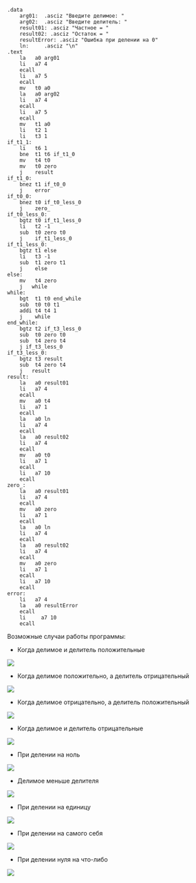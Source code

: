 ```assembly
.data
    arg01:  .asciz "Введите делимое: "
    arg02:  .asciz "Введите делитель: "
    result01: .asciz "Частное = "
    result02: .asciz "Остаток = "
    resultError: .asciz "Ошибка при делении на 0"
    ln:     .asciz "\n"
.text
    la   a0 arg01
    li   a7 4
    ecall
    li   a7 5
    ecall
    mv   t0 a0
    la   a0 arg02
    li   a7 4
    ecall
    li   a7 5
    ecall
    mv   t1 a0
    li   t2 1
    li   t3 1
if_t1_1:
    li   t6 1
    bne  t1 t6 if_t1_0
    mv   t4 t0
    mv   t0 zero
    j    result
if_t1_0:
    bnez t1 if_t0_0
    j    error
if_t0_0:
    bnez t0 if_t0_less_0
    j    zero_
if_t0_less_0:
    bgtz t0 if_t1_less_0
    li   t2 -1
    sub  t0 zero t0
    j    if_t1_less_0
if_t1_less_0:
    bgtz t1 else
    li   t3 -1
    sub  t1 zero t1
    j    else
else:
    mv   t4 zero
    j   while
while:
    bgt  t1 t0 end_while
    sub  t0 t0 t1
    addi t4 t4 1
    j    while
end_while:
    bgtz t2 if_t3_less_0
    sub  t0 zero t0
    sub  t4 zero t4
    j if_t3_less_0
if_t3_less_0:
    bgtz t3 result
    sub  t4 zero t4
    j   result 
result:
    la   a0 result01
    li   a7 4
    ecall
    mv   a0 t4
    li   a7 1
    ecall
    la   a0 ln
    li   a7 4
    ecall
    la   a0 result02
    li   a7 4
    ecall
    mv   a0 t0
    li   a7 1
    ecall
    li   a7 10
    ecall
zero_:
    la   a0 result01
    li   a7 4
    ecall
    mv   a0 zero
    li   a7 1
    ecall
    la   a0 ln
    li   a7 4
    ecall
    la   a0 result02
    li   a7 4
    ecall
    mv   a0 zero
    li   a7 1
    ecall
    li   a7 10
    ecall
error:
    li   a7 4
    la   a0 resultError
    ecall
    li     a7 10
    ecall
```

Возможные случаи работы программы:
* Когда делимое и делитель положительные

![](1.png)

* Когда делимое положительно, а  делитель отрицательный

![](2.png)

* Когда делимое отрицательно, а  делитель положительный

![](3.png)

* Когда делимое и делитель отрицательные

![](4.png)

* При делении на ноль

![](5.png)

* Делимое меньше делителя

![](6.png)

* При делении на единицу

![](7.png)

* При делении на самого себя

![](8.png)

* При делении нуля на что-либо

![](9.png)
